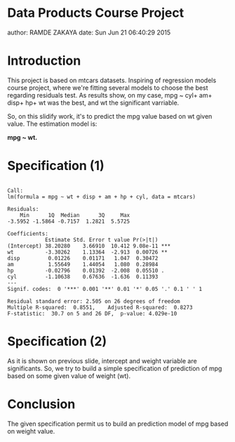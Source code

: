 Data Products Course Project
========================================================
author: RAMDE ZAKAYA
date: Sun Jun 21 06:40:29 2015

Introduction 
========================================================

This project is based on mtcars datasets. Inspiring of regression models course project, where we're fitting several models to choose the best regarding residuals test. 
As results show, on my case, mpg ~ cyl+ am+ disp+ hp+ wt was the best, and wt the significant varriable. 

So, on this slidify work, it's to predict the mpg value based on wt given value. 
The estimation model is: 

**mpg ~ wt.** 

Specification (1) 
========================================================


```

Call:
lm(formula = mpg ~ wt + disp + am + hp + cyl, data = mtcars)

Residuals:
    Min      1Q  Median      3Q     Max 
-3.5952 -1.5864 -0.7157  1.2821  5.5725 

Coefficients:
            Estimate Std. Error t value Pr(>|t|)    
(Intercept) 38.20280    3.66910  10.412 9.08e-11 ***
wt          -3.30262    1.13364  -2.913  0.00726 ** 
disp         0.01226    0.01171   1.047  0.30472    
am           1.55649    1.44054   1.080  0.28984    
hp          -0.02796    0.01392  -2.008  0.05510 .  
cyl         -1.10638    0.67636  -1.636  0.11393    
---
Signif. codes:  0 '***' 0.001 '**' 0.01 '*' 0.05 '.' 0.1 ' ' 1

Residual standard error: 2.505 on 26 degrees of freedom
Multiple R-squared:  0.8551,	Adjusted R-squared:  0.8273 
F-statistic:  30.7 on 5 and 26 DF,  p-value: 4.029e-10
```

Specification (2)
========================================================

As it is shown on previous slide, intercept and weight variable are significants. So, we try to build a simple specification of prediction of mpg based on some given value of weight (wt).

Conclusion
====================================================
The given specification permit us to build an prediction model of mpg based on weight value.  
